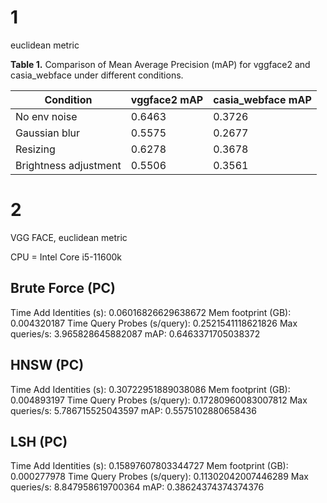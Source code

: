 # 1

euclidean metric

**Table 1.** Comparison of Mean Average Precision (mAP) for vggface2 and casia_webface under different conditions.

| Condition              | vggface2 mAP | casia_webface mAP |
|------------------------|--------------|-------------------|
| No env noise           | 0.6463       | 0.3726            |
| Gaussian blur          | 0.5575       | 0.2677            |
| Resizing               | 0.6278       | 0.3678            |
| Brightness adjustment  | 0.5506       | 0.3561            |



# 2
VGG FACE, euclidean metric

CPU = Intel Core i5-11600k

## Brute Force (PC)
Time Add Identities (s):
0.06016826629638672
Mem footprint (GB):
0.004320187
Time Query Probes (s/query):
0.2521541118621826
Max queries/s:
3.965828645882087
mAP:
0.6463371705038372

## HNSW (PC)
Time Add Identities (s):
0.30722951889038086
Mem footprint (GB):
0.004893197
Time Query Probes (s/query):
0.17280960083007812
Max queries/s:
5.786715525043597
mAP:
0.5575102880658436

## LSH (PC)
Time Add Identities (s):
0.15897607803344727
Mem footprint (GB):
0.000277978
Time Query Probes (s/query):
0.11302042007446289
Max queries/s:
8.847958619700364
mAP:
0.38624374374374376
